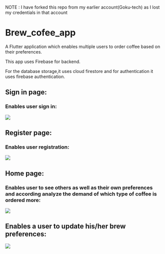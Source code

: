 NOTE : I have forked this repo from my earlier account(Goku-tech) as I lost my credentials in that account

# Brew_cofee_app

A Flutter application which enables multiple users to order coffee based on their preferences.

This app uses Firebase for backend.

For the database storage,it uses cloud firestore and for authentication it uses firebase authentication.

## Sign in page:

### Enables user sign in:

<img src="assets/sign_in_page.PNG">

## Register page:

### Enables user registration:

<img src="assets/register_page.PNG">

## Home page:

### Enables user to see others as well as their own preferences and according analyze the demand of which type  of coffee is ordered more:
<img src="assets/home_page.PNG">

## Enables a user to update his/her brew preferences:
<img src="assets/update_preferences.PNG">
